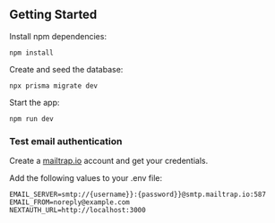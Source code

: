 ## Getting Started

Install npm dependencies:

```
npm install
```

Create and seed the database:

```
npx prisma migrate dev
```

Start the app:

```
npm run dev
```


### Test email authentication 

Create a [mailtrap.io](https://mailtrap.io/) account and get your credentials.

Add the following values to your .env file:
```
EMAIL_SERVER=smtp://{username}}:{password}}@smtp.mailtrap.io:587
EMAIL_FROM=noreply@example.com
NEXTAUTH_URL=http://localhost:3000
```
